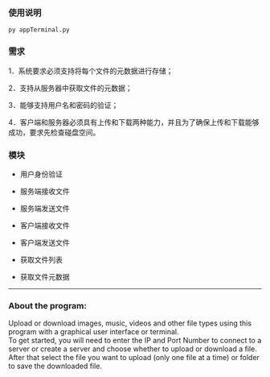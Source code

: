 

### 使用说明

```shell
py appTerminal.py
```

### 需求

1．系统要求必须支持将每个文件的元数据进行存储；

2．支持从服务器中获取文件的元数据；

3．能够支持用户名和密码的验证；

4．客户端和服务器必须具有上传和下载两种能力，并且为了确保上传和下载能够成功，要求先检查碰盘空间。

### 模块

* 用户身份验证

* 服务端接收文件

* 服务端发送文件

* 客户端接收文件

* 客户端发送文件

* 获取文件列表

* 获取文件元数据



---

### About the program:

Upload or download images, music, videos and other file types using this program with a graphical user interface or terminal. <br />
To get started, you will need to enter the IP and Port Number to connect to a server or create a server and choose whether to upload or download a file. After that select the file you want to upload (only one file at a time) or folder to save the downloaded file.

